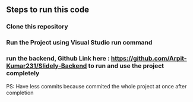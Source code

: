 ## Steps to run this code 

### Clone this repository
### Run the Project using Visual Studio run command
### run the backend, Github Link here : https://github.com/Arpit-Kumar231/Slidely-Backend to run and use the project completely


PS: Have less commits because commited the whole project at once after completion
